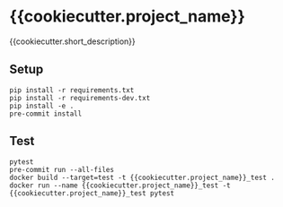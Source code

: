 # {{cookiecutter.project_name}}

{{cookiecutter.short_description}}

## Setup

```shell
pip install -r requirements.txt
pip install -r requirements-dev.txt
pip install -e .
pre-commit install
```

## Test

```shell
pytest
pre-commit run --all-files
docker build --target=test -t {{cookiecutter.project_name}}_test .
docker run --name {{cookiecutter.project_name}}_test -t {{cookiecutter.project_name}}_test pytest
```
